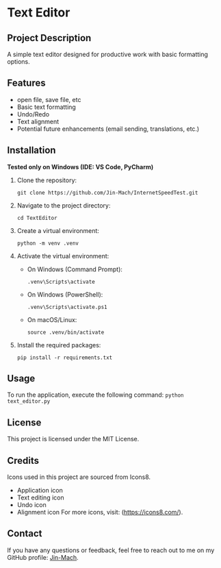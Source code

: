 # Text Editor

## Project Description
A simple text editor designed for productive work with basic formatting options.

## Features
- open file, save file, etc
- Basic text formatting
- Undo/Redo
- Text alignment
- Potential future enhancements (email sending, translations, etc.)

## Installation
**Tested only on Windows (IDE: VS Code, PyCharm)**
1. Clone the repository:
    ```
    git clone https://github.com/Jin-Mach/InternetSpeedTest.git
    ```

2. Navigate to the project directory:
    ```
    cd TextEditor
    ```

3. Create a virtual environment:
    ```
    python -m venv .venv
    ```

4. Activate the virtual environment:

   - On Windows (Command Prompt):
     ```
     .venv\Scripts\activate
     ```
   - On Windows (PowerShell):
     ```
     .venv\Scripts\activate.ps1
     ```
   - On macOS/Linux:
     ```
     source .venv/bin/activate
     ```

5. Install the required packages:
    ```
    pip install -r requirements.txt
    ```

## Usage
To run the application, execute the following command:
    ```
    python text_editor.py
    ```

## License
This project is licensed under the MIT License.

## Credits
Icons used in this project are sourced from Icons8.

- Application icon
- Text editing icon
- Undo icon
- Alignment icon
For more icons, visit: (https://icons8.com/).

## Contact
If you have any questions or feedback,
feel free to reach out to me on my GitHub profile: [Jin-Mach](https://github.com/Jin-Mach).